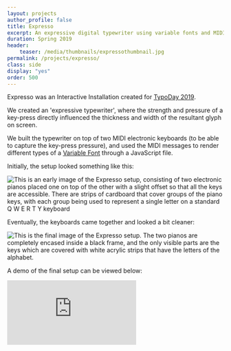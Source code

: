 ```yaml
---
layout: projects
author_profile: false
title: Expresso
excerpt: An expressive digital typewriter using variable fonts and MIDI.
duration: Spring 2019
header:
    teaser: /media/thumbnails/expressothumbnail.jpg
permalink: /projects/expresso/
class: side
display: "yes"
order: 500
---
```


Expresso was an Interactive Installation created for [TypoDay 2019](http://www.typoday.in/2019/index.html).

We created an 'expressive typewriter', where the strength and pressure of a key-press directly influenced the thickness and width of the resultant glyph on screen.

We built the typewriter on top of two MIDI electronic keyboards (to be able to capture the key-press pressure), and used the MIDI messages to render different types of a [Variable Font](https://developer.microsoft.com/en-us/microsoft-edge/testdrive/demos/variable-fonts/) through a JavaScript file.

Initially, the setup looked something like this:

![This is an early image of the Expresso setup, consisting of two electronic pianos placed one on top of the other with a slight offset so that all the keys are accessible. There are strips of cardboard that cover groups of the piano keys, with each group being used to represent a single letter on a standard Q W E R T Y keyboard](\media\expresso\Expresso1.jpg)


Eventually, the keyboards came together and looked a bit cleaner:

![This is the final image of the Expresso setup. The two pianos are completely encased inside a black frame, and the only visible parts are the keys which are covered with white acrylic strips that have the letters of the alphabet.](\media\expresso\Expresso2.jpg)


A demo of the final setup can be viewed below:


<iframe class = "video" src="https://www.youtube.com/embed/GtJbb7XHSJU" frameborder="0" allow="accelerometer; autoplay; encrypted-media; gyroscope; picture-in-picture" allowfullscreen></iframe>

